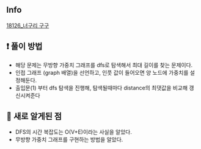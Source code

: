 ## Info
<a href="https://www.acmicpc.net/problem/18126" rel="nofollow">18126_너구리 구구</a>

## ❗ 풀이 방법
- 해당 문제는 무방향 가중치 그래프를 dfs로 탐색해서 최대 길이를 찾는 문제이다.
- 인접 그래프 (graph 배열)을 선언하고, 인풋 값이 들어오면 양 노드에 가중치를 설정해둔다.
- 출입문(1) 부터 dfs 탐색을 진행해, 탐색될때마다 distance의 최댓값을 비교해 갱신시켜준다

## 🙂 새로 알게된 점

- DFS의 시간 복잡도는 O(V+E)이라는 사실을 알았다.
- 무방향 가중치 그래프를 구현하는 방법을 알았다.
